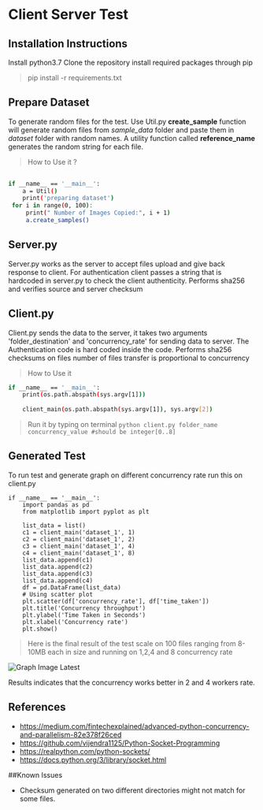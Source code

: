# Client Server Test

## Installation Instructions 
Install python3.7 
Clone the repository 
install required packages through pip
> pip install -r requirements.txt


## Prepare Dataset
To generate random files for the test. Use Util.py 
**create_sample** function will generate random files from *sample_data* folder and paste them in *dataset* folder with random names. A utility function called **reference_name** generates the random string for each file. 
> How to Use it ? 
```sh
  
if __name__ == '__main__':  
    a = Util()  
    print('preparing dataset')  
 for i in range(0, 100): 
     print(" Number of Images Copied:", i + 1) 
     a.create_samples()
```
## Server.py

Server.py works as the server to accept files upload and give back response to client. For authentication client passes a string that is hardcoded in server.py to check the client authenticity. 
Performs sha256 and verifies source and server checksum

## Client.py
Client.py sends the data to the server, it takes two arguments 'folder_destination' and 'concurrency_rate' for sending data to server. The Authentication code is hard coded inside the code. 
Performs  sha256 checksums on files number of files transfer is proportional to concurrency
>How to Use it  
```sh
if __name__ == '__main__':  
    print(os.path.abspath(sys.argv[1]))  
  
    client_main(os.path.abspath(sys.argv[1]), sys.argv[2])
```
> Run it by typing on terminal 
``` python client.py folder_name concurrency_value #should be integer[0..8] ```


## Generated Test
To run test and generate graph on different concurrency rate run this on client.py 
```
if __name__ == '__main__': 
	import pandas as pd  
	from matplotlib import pyplot as plt  
  
	list_data = list()  
	c1 = client_main('dataset_1', 1)  
	c2 = client_main('dataset_1', 2)  
	c3 = client_main('dataset_1', 4)  
	c4 = client_main('dataset_1', 8)  
	list_data.append(c1)  
	list_data.append(c2)  
	list_data.append(c3)  
	list_data.append(c4)  
	df = pd.DataFrame(list_data)  
	# Using scatter plot  
	plt.scatter(df['concurrency_rate'], df['time_taken'])  
	plt.title('Concurrency throughput')  
	plt.ylabel('Time Taken in Seconds')  
	plt.xlabel('Concurrency rate')  
	plt.show()
```

>Here is the final result of the test scale on 100 files ranging from 8-10MB each in size 
>and running on 1,2,4 and 8 concurrency rate

![Graph Image Latest](https://github.com/jahanxb/client-server/blob/version-1.2.1/concurrency_graph_full.png?raw=true)

Results indicates that the concurrency works better in 2 and 4 workers rate. 
## References

 - https://medium.com/fintechexplained/advanced-python-concurrency-and-parallelism-82e378f26ced
 - https://github.com/vijendra1125/Python-Socket-Programming
 - https://realpython.com/python-sockets/
 - https://docs.python.org/3/library/socket.html

##Known Issues 
 - Checksum generated on two different directories might not match for some files. 
  
 
 
 

